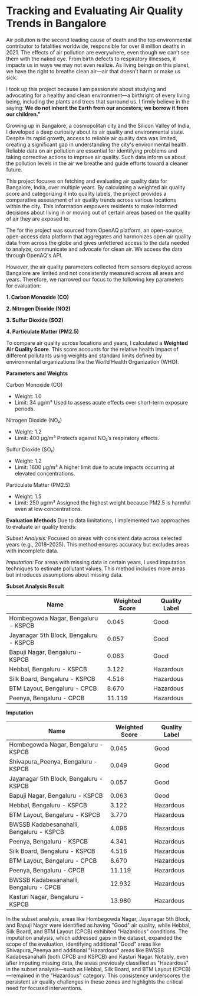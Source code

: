 # Tracking and Evaluating Air Quality Trends in Bangalore

Air pollution is the second leading cause of death and the top environmental contributor to fatalities worldwide, responsible for over 8 million deaths in 2021. The effects of air pollution are everywhere, even though we can’t see them with the naked eye. From birth defects to respiratory illnesses, it impacts us in ways we may not even realize. As living beings on this planet, we have the right to breathe clean air—air that doesn’t harm or make us sick.

I took up this project because I am passionate about studying and advocating for a healthy and clean environment—a birthright of every living being, including the plants and trees that surround us. I firmly believe in the saying: **We do not inherit the Earth from our ancestors; we borrow it from our children."**

Growing up in Bangalore, a cosmopolitan city and the Silicon Valley of India, I developed a deep curiosity about its air quality and environmental state. Despite its rapid growth, access to reliable air quality data was limited, creating a significant gap in understanding the city's environmental health. Reliable data on air pollution are essential for identifying problems and taking corrective actions to improve air quality. Such data inform us about the pollution levels in the air we breathe and guide efforts toward a cleaner future.
 
This project focuses on fetching and evaluating air quality data for Bangalore, India, over multiple years. By calculating a weighted air quality score and categorizing it into quality labels, the project provides a comparative assessment of air quality trends across various locations within the city. This information empowers residents to make informed decisions about living in or moving out of certain areas based on the quality of air they are exposed to.

The for the project was sourced from OpenAQ platform, an open-source, open-access data platform that aggregates and harmonizes open air quality data from across the globe and gives unfettered access to the data needed to analyze, communicate and advocate for clean air. We access the data through OpenAQ's API.

However, the air quality parameters collected from sensors deployed across Bangalore are limited and not consistently measured across all areas and years. Therefore, we narrowed our focus to the following key parameters for evaluation:

**1. Carbon Monoxide (CO)**

**2. Nitrogen Dioxide (NO2)**

**3. Sulfur Dioxide (SO2)**

**4. Particulate Matter (PM2.5)**

To compare air quality across locations and years, I calculated a **Weighted Air Quality Score**. This score accounts for the relative health impact of different pollutants using weights and standard limits defined by environmental organizations like the World Health Organization (WHO).

**Parameters and Weights**

Carbon Monoxide (CO)
- Weight: 1.0
- Limit: 34 μg/m³
Used to assess acute effects over short-term exposure periods.

Nitrogen Dioxide (NO₂)
- Weight: 1.2
- Limit: 400 μg/m³
Protects against NO₂’s respiratory effects.

Sulfur Dioxide (SO₂)
- Weight: 1.2
- Limit: 1600 μg/m³
A higher limit due to acute impacts occurring at elevated concentrations.

Particulate Matter (PM2.5)
- Weight: 1.5
- Limit: 250 μg/m³
Assigned the highest weight because PM2.5 is harmful even at low concentrations.

**Evaluation Methods**
Due to data limitations, I implemented two approaches to evaluate air quality trends:

*Subset Analysis:*
Focused on areas with consistent data across selected years (e.g., 2018–2025). This method ensures accuracy but excludes areas with incomplete data.

*Imputation:*
For areas with missing data in certain years, I used imputation techniques to estimate pollutant values. This method includes more areas but introduces assumptions about missing data.

**Subset Analysis Result**

| Name                                   | Weighted Score | Quality Label |
| -------------------------------------- | -------------- | ------------- |
| Hombegowda Nagar, Bengaluru - KSPCB    | 0.045          | Good          |
| Jayanagar 5th Block, Bengaluru - KSPCB | 0.057          | Good          |
| Bapuji Nagar, Bengaluru - KSPCB        | 0.063          | Good          |
| Hebbal, Bengaluru - KSPCB              | 3.122          | Hazardous     |
| Silk Board, Bengaluru - KSPCB          | 4.516          | Hazardous     |
| BTM Layout, Bengaluru - CPCB           | 8.670          | Hazardous     |
| Peenya, Bengaluru - CPCB               | 11.119         | Hazardous     |

**Imputation**

| Name                                     | Weighted Score | Quality Label |
| ---------------------------------------- | -------------- | ------------- |
| Hombegowda Nagar, Bengaluru - KSPCB      | 0.045          | Good          |
| Shivapura\_Peenya, Bengaluru - KSPCB     | 0.049          | Good          |
| Jayanagar 5th Block, Bengaluru - KSPCB   | 0.057          | Good          |
| Bapuji Nagar, Bengaluru - KSPCB          | 0.063          | Good          |
| Hebbal, Bengaluru - KSPCB                | 3.122          | Hazardous     |
| BTM Layout, Bengaluru - KSPCB            | 3.770          | Hazardous     |
| BWSSB Kadabesanahalli, Bengaluru - KSPCB | 4.096          | Hazardous     |
| Peenya, Bengaluru - KSPCB                | 4.341          | Hazardous     |
| Silk Board, Bengaluru - KSPCB            | 4.516          | Hazardous     |
| BTM Layout, Bengaluru - CPCB             | 8.670          | Hazardous     |
| Peenya, Bengaluru - CPCB                 | 11.119         | Hazardous     |
| BWSSB Kadabesanahalli, Bengaluru - CPCB  | 12.932         | Hazardous     |
| Kasturi Nagar, Bengaluru - KSPCB         | 13.980         | Hazardous     |


In the subset analysis, areas like Hombegowda Nagar, Jayanagar 5th Block, and Bapuji Nagar were identified as having "Good" air quality, while Hebbal, Silk Board, and BTM Layout (CPCB) exhibited "Hazardous" conditions. The imputation analysis, which addressed gaps in the dataset, expanded the scope of the evaluation, identifying additional "Good" areas like Shivapura_Peenya and additional "Hazardous" areas like BWSSB Kadabesanahalli (both CPCB and KSPCB) and Kasturi Nagar. Notably, even after imputing missing data, the areas previously classified as "Hazardous" in the subset analysis—such as Hebbal, Silk Board, and BTM Layout (CPCB)—remained in the "Hazardous" category. This consistency underscores the persistent air quality challenges in these zones and highlights the critical need for focused interventions.


